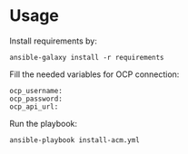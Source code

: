 Usage
=====
Install requirements by:

    ansible-galaxy install -r requirements

Fill the needed variables for OCP connection:

    ocp_username:
    ocp_password:
    ocp_api_url:

Run the playbook:

    ansible-playbook install-acm.yml